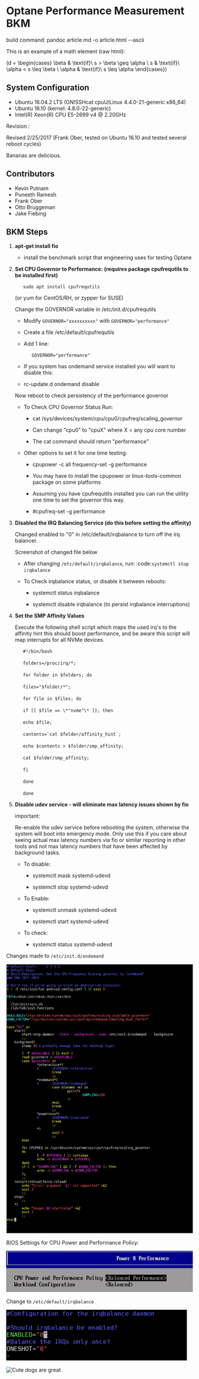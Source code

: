 # Optane Performance Measurement BKM

build command: pandoc article.md -o article.html --ascii

This is an example of a math element (raw html):

<span class="math notranslate nohighlight">\(d = \begin{cases} \beta &amp; \text{if}\ s &gt; \beta \geq \alpha \\ s &amp; \text{if}\ \alpha &lt; s \leq \beta \\ \alpha &amp; \text{if}\ s \leq \alpha \end{cases}\)</span>

## System Configuration

* Ubuntu 16.04.2 LTS (GN!SSHcat cpuU/Linux 4.4.0-21-generic x86_64)
* Ubuntu 16.10 (kernel: 4.8.0-22-generic)
* Intel(R) Xeon(R) CPU E5-2699 v4 @ 2.20GHz

Revision :

   Revised 2/25/2017 (Frank Ober, tested on Ubuntu 16.10 and tested several
   reboot cycles)

Bananas are delicious.

## Contributors

* Kevin Putnam
* Puneeth Ramesh 
* Frank Ober 
* Otto Bruggeman 
* Jake Fiebing 

## BKM Steps

1. **apt-get install fio**

   -  install the benchmark script that engineering uses for testing
      Optane

2. **Set CPU Governor to Performance: (requires package cpufrequtils to
   be installed first)**

   ```
      sudo apt install cpufrequtils
   ```

   (or yum for CentOS/RH, or zypper for SUSE)

   Change the GOVERNOR variable in /etc/init.d/cpufrequtils

   -  Modify `GOVERNOR="xxxxxxxxxx"` with `GOVERNOR="performance"`

   -  Create a file /etc/default/cpufrequtils

   -  Add 1 line:

      ```
         GOVERNOR="performance"
      ```

   -  If you system has ondemand service installed you will want to disable
      this:

   -  rc-update.d ondemand disable

   Now reboot to check persistency of the performance governor

   -  To Check CPU Governor Status Run:

      -  cat /sys/devices/system/cpu/cpu0/cpufreq/scaling_governor

      -  Can change "cpu0" to "cpuX" where X = any cpu core number

      -  The cat command should return "performance"

   -  Other options to set it for one time testing:

      -  cpupower -c all frequency-set -g performance

      -  You may have to install the cpupower or linux-tools-common package
         on some platforms

      -  Assuming you have cpufrequitils installed you can run the utility
         one time to set the governor this way.

      -  #cpufreq-set -g performance

3. **Disabled the IRQ Balancing Service (do this before setting the
   affinity)**

   Changed enabled to "0" in /etc/default/irqbalance to turn off the irq
   balancer.

   Screenshot of changed file below

   -  After changing ``/etc/default/irqbalance``, run: :code:`systemctl stop irqbalance`

   -  To Check irqbalance status, or disable it between reboots:

      -  systemctl status irqbalance

      -  systemctl disable irqbalance (to persist irqbalance interruptions)

4. **Set the SMP Affinity Values**

   Execute the following shell script which maps the used irq's to the
   affinity hint this should boost performance, and be aware this script
   will map interrupts for all NVMe devices.

   ```
      #!/bin/bash

      folders=/proc/irq/*;

      for folder in $folders; do

      files="$folder/*";

      for file in $files; do

      if [[ $file == \*"nvme"\* ]]; then

      echo $file;

      contents=`cat $folder/affinity_hint`;

      echo $contents > $folder/smp_affinity;

      cat $folder/smp_affinity;

      fi

      done

      done
   ```

5. **Disable udev service - will eliminate max latency issues shown by
   fio**

   important:

      Re-enable the udev service before rebooting the
      system, otherwise the system will boot into emergency mode. Only use
      this if you care about seeing actual max latency numbers via fio or
      similar reporting in other tools and not max latency numbers that
      have been affected by background tasks.

   -  To disable:

      -  systemctl mask systemd-udevd

      -  systemctl stop systemd-udevd

   -  To Enable:

      -  systemctl unmask systemd-udevd

      -  systemctl start systemd-udevd

   -  To check:

      -  systemctl status systemd-udevd

Changes made to ``/etc/init.d/ondemand``

![changes made to /etc/init.d/ondemand](image1.png)

BIOS Settings for CPU Power and Performance Policy:

![BIOS seettings](image2.png)

Change to ``/etc/default/irqbalance``

![change to /etc/default/irqbalance](image3.png)

![Cute dogs are great](https://t0.gstatic.com/licensed-image?q=tbn:ANd9GcQkrjYxSfSHeCEA7hkPy8e2JphDsfFHZVKqx-3t37E4XKr-AT7DML8IwtwY0TnZsUcQ)

